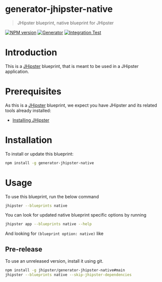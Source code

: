 # generator-jhipster-native

> JHipster blueprint, native blueprint for JHipster

[![NPM version][npm-image]][npm-url]
[![Generator][github-generator-image]][github-generator-url]
[![Integration Test][github-integration-image]][github-integration-url]

# Introduction

This is a [JHipster](https://www.jhipster.tech/) blueprint, that is meant to be used in a JHipster application.

# Prerequisites

As this is a [JHipster](https://www.jhipster.tech/) blueprint, we expect you have JHipster and its related tools already installed:

- [Installing JHipster](https://www.jhipster.tech/installation/)

# Installation

To install or update this blueprint:

```bash
npm install -g generator-jhipster-native
```

# Usage

To use this blueprint, run the below command

```bash
jhipster --blueprints native
```

You can look for updated native blueprint specific options by running

```bash
jhipster app --blueprints native --help
```

And looking for `(blueprint option: native)` like

## Pre-release

To use an unreleased version, install it using git.

```bash
npm install -g jhipster/generator-jhipster-native#main
jhipster --blueprints native --skip-jhipster-dependencies
```

[npm-image]: https://img.shields.io/npm/v/generator-jhipster-native.svg
[npm-url]: https://npmjs.org/package/generator-jhipster-native
[github-generator-image]: https://github.com/jhipster/generator-jhipster-native/actions/workflows/generator.yml/badge.svg
[github-generator-url]: https://github.com/jhipster/generator-jhipster-native/actions/workflows/generator.yml
[github-integration-image]: https://github.com/jhipster/generator-jhipster-native/actions/workflows/integration.yml/badge.svg
[github-integration-url]: https://github.com/jhipster/generator-jhipster-native/actions/workflows/integration.yml
